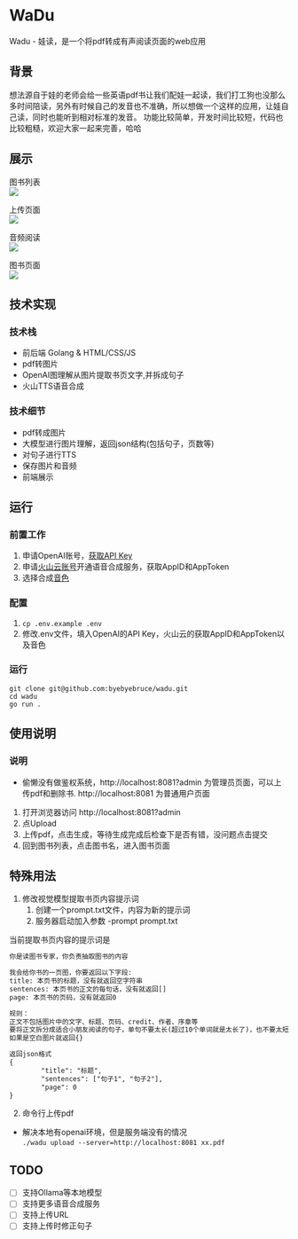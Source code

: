 # WaDu
Wadu - 娃读，是一个将pdf转成有声阅读页面的web应用

## 背景
想法源自于娃的老师会给一些英语pdf书让我们配娃一起读，我们打工狗也没那么多时间陪读，另外有时候自己的发音也不准确，所以想做一个这样的应用，让娃自己读，同时也能听到相对标准的发音。
功能比较简单，开发时间比较短，代码也比较粗糙，欢迎大家一起来完善，哈哈

## 展示

图书列表  
![](docs/image1.png)

上传页面  
![](docs/image4.png)

音频阅读  
![](docs/image2.png)

图书页面  
![](docs/image3.png)

## 技术实现
### 技术栈
- 前后端 Golang & HTML/CSS/JS
- pdf转图片
- OpenAI图理解从图片提取书页文字,并拆成句子
- 火山TTS语音合成
### 技术细节
- pdf转成图片
- 大模型进行图片理解，返回json结构(包括句子，页数等)
- 对句子进行TTS
- 保存图片和音频
- 前端展示

## 运行
### 前置工作
1. 申请OpenAI账号，[获取API Key](https://platform.openai.com/api-keys)
2. 申请[火山云账号](https://console.volcengine.com/speech/app)开通语音合成服务，获取AppID和AppToken
3. 选择合成[音色](https://www.volcengine.com/docs/6561/97465)

### 配置
1. `cp .env.example .env`
2. 修改.env文件，填入OpenAI的API Key，火山云的获取AppID和AppToken以及音色

### 运行
```shell
git clone git@github.com:byebyebruce/wadu.git
cd wadu
go run .
```

## 使用说明
### 说明
- 偷懒没有做鉴权系统，http://localhost:8081?admin 为管理员页面，可以上传pdf和删除书. http://localhost:8081 为普通用户页面

1. 打开浏览器访问 http://localhost:8081?admin
2. 点Upload
3. 上传pdf，点击生成，等待生成完成后检查下是否有错，没问题点击提交
4. 回到图书列表，点击图书名，进入图书页面

## 特殊用法
1. 修改视觉模型提取书页内容提示词
	1. 创建一个prompt.txt文件，内容为新的提示词
	2. 服务器启动加入参数 -prompt prompt.txt

当前提取书页内容的提示词是
```txt
你是读图书专家，你负责抽取图书的内容

我会给你书的一页图，你要返回以下字段:
title: 本页书的标题，没有就返回空字符串
sentences: 本页书的正文的每句话，没有就返回[]
page: 本页书的页码，没有就返回0

规则：
正文不包括图片中的文字、标题、页码、credit、作者、序章等
要将正文拆分成适合小朋友阅读的句子，单句不要太长(超过10个单词就是太长了)，也不要太短(只包含1~2个单词句子的根据上下文和前或后的句子合并)
如果是空白图片就返回{}

返回json格式
{
        "title": "标题",
        "sentences": ["句子1", "句子2"],
        "page": 0 
}
```
2. 命令行上传pdf
* 解决本地有openai环境，但是服务端没有的情况  
`./wadu upload --server=http://localhost:8081 xx.pdf `

## TODO
- [ ] 支持Ollama等本地模型
- [ ] 支持更多语音合成服务
- [ ] 支持上传URL
- [ ] 支持上传时修正句子
